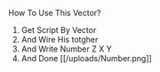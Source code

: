 How To Use This Vector?
1. Get Script By Vector
2. And Wire His totgher
3. And Write Number Z X Y
4. And Done
[[/uploads/Number.png]]